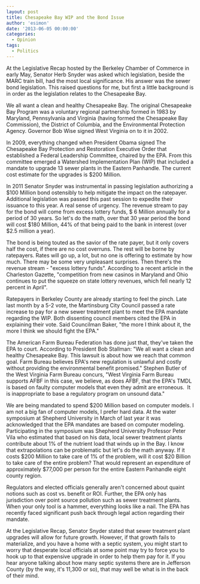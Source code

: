 ```yaml
---
layout: post
title: Chesapeake Bay WIP and the Bond Issue
author: 'esimon'
date: '2013-06-05 00:00:00'
categories:
  - Opinion
tags:
  - Politics
---
```

At the Legislative Recap hosted by the Berkeley Chamber of Commerce in early May, Senator Herb Snyder was asked which legislation, beside the MARC train bill, had the most local significance. His answer was the sewer bond legislation. This raised questions for me, but first a little background is in order as the legislation relates to the Chesapeake Bay. 

We all want a clean and healthy Chesapeake Bay. The original Chesapeake Bay Program was a voluntary regional partnership formed in 1983 by Maryland, Pennsylvania and Virginia (having formed the Chesapeake Bay Commission), the District of Columbia, and the Environmental Protection Agency. Governor Bob Wise signed West Virginia on to it in 2002. 

In 2009, everything changed when President Obama signed The Chesapeake Bay Protection and Restoration Executive Order that established a Federal Leadership Committee, chaired by the EPA. From this committee emerged a Watershed Implementation Plan (WIP) that included a mandate to upgrade 13 sewer plants in the Eastern Panhandle. The current cost estimate for the upgrades is $200 Million. 

In 2011 Senator Snyder was instrumental in passing legislation authorizing a $100 Million bond ostensibly to help mitigate the impact on the ratepayer. Additional legislation was passed this past session to expedite their issuance to this year. A real sense of urgency. The revenue stream to pay for the bond will come from excess lottery funds, $ 6 Million annually for a period of 30 years. So let's do the math, over that 30 year period the bond will cost $180 Million, 44% of that being paid to the bank in interest (over $2.5 million a year). 

The bond is being touted as the savior of the rate payer, but it only covers half the cost, if there are no cost overruns. The rest will be borne by ratepayers. Rates will go up, a lot, but no one is offering to estimate by how much. There may be some very unpleasant surprises. Then there's the revenue stream - "excess lottery funds". According to a recent article in the Charleston Gazette, "competition from new casinos in Maryland and Ohio continues to put the squeeze on state lottery revenues, which fell nearly 12 percent in April". 

Ratepayers in Berkeley County are already starting to feel the pinch. Late last month by a 5-2 vote, the Martinsburg City Council passed a rate increase to pay for a new sewer treatment plant to meet the EPA mandate regarding the WIP. Both dissenting council members cited the EPA in explaining their vote. Said Councilman Baker, "the more I think about it, the more I think we should fight the EPA." 

The American Farm Bureau Federation has done just that, they've taken the EPA to court. According to President Bob Stallman: "We all want a clean and healthy Chesapeake Bay. This lawsuit is about how we reach that common goal. Farm Bureau believes EPA's new regulation is unlawful and costly without providing the environmental benefit promised." Stephen Butler of the West Virginia Farm Bureau concurs, "West Virginia Farm Bureau supports AFBF in this case, we believe, as does AFBF, that the EPA's TMDL is based on faulty computer models that even they admit are erroneous.  It is inappropriate to base a regulatory program on unsound data."

We are being mandated to spend $200 Million based on computer models. I am not a big fan of computer models, I prefer hard data. At the water symposium at Shepherd University in March of last year it was acknowledged that the EPA mandates are based on computer modeling. Participating in the symposium was Shepherd University Professor Peter Vila who estimated that based on his data, local sewer treatment plants contribute about 1% of the nutrient load that winds up in the Bay. I know that extrapolations can be problematic but let's do the math anyway. If it costs $200 Million to take care of 1% of the problem, will it cost $20 Billion to take care of the entire problem? That would represent an expenditure of approximately $77,000 per person for the entire Eastern Panhandle eight county region. 

Regulators and elected officials generally aren't concerned about quaint notions such as cost vs. benefit or ROI. Further, the EPA only has jurisdiction over point source pollution such as sewer treatment plants. When your only tool is a hammer, everything looks like a nail. The EPA has recently faced significant push back through legal action regarding their mandate. 

At the Legislative Recap, Senator Snyder stated that sewer treatment plant upgrades will allow for future growth. However, if that growth fails to materialize, and you have a home with a septic system, you might start to worry that desperate local officials at some point may try to force you to hook up to that expensive upgrade in order to help them pay for it. If you hear anyone talking about how many septic systems there are in Jefferson County (by the way, it's 11,300 or so), that may well be what is in the back of their mind. 

